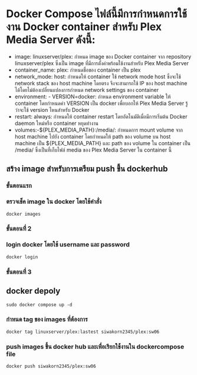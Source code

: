 # Docker Compose ไฟล์นี้มีการกำหนดการใช้งาน Docker container สำหรับ Plex Media Server ดังนี้:

* image: linuxserver/plex: กำหนด image ของ Docker container จาก repository linuxserver/plex ซึ่งเป็น image ที่มีการตั้งค่าพร้อมใช้งานสำหรับ Plex Media Server
* container_name: plex: กำหนดชื่อของ container เป็น plex
* network_mode: host: กำหนดให้ container ใช้ network mode host ซึ่งจะใช้ network stack ของ host machine โดยตรง จึงจะสามารถใช้ IP ของ host machine ได้โดยไม่ต้องเปลี่ยนแปลงการกำหนด network settings ของ container
* environment: - VERSION=docker: กำหนด environment variable ให้ container โดยกำหนดค่า VERSION เป็น docker เพื่อบอกให้ Plex Media Server รู้ว่าจะใช้ version ไหนสำหรับ Docker
* restart: always: กำหนดให้ container restart โดยอัตโนมัติเมื่อมีการเริ่มต้น Docker daemon ใหม่หรือ container หยุดทำงาน
* volumes:-${PLEX_MEDIA_PATH}:/media/: กำหนดการ mount volume จาก host machine ไปยัง container โดยกำหนดให้ path ของ volume บน host machine เป็น ${PLEX_MEDIA_PATH} และ path ของ volume ใน container เป็น /media/ ซึ่งเป็นที่เก็บไฟล์ media ของ Plex Media Server ใน container นี้

## สร้าง image สำหรับการเตรียม push ขึ้น dockerhub

### ขั้นตอนแรก

### ตรวจเช็ค image ใน docker โดยใช้คำสั่ง

```
docker images
```

### ขั้นตอนที่ 2

### login docker โดยใช้  username และ password

```
docker login
```
### ขั้นตอนที่ 3 

## docker depoly

```
sudo docker compose up -d
```

### กำหนด tag ของ images ที่ต้องการ

```
docker tag linuxserver/plex:lastest siwakorn2345/plex:sw06
```
 
### push images ขึ้น docker hub และเพื่อเรียกใช้้งานใน dockercompose file

```
docker push siwakorn2345/plex:sw06
```

